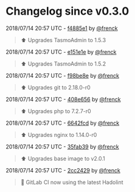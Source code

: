# Changelog since v0.3.0

2018/07/14 20:57 UTC - [f4885e1](https://github.com/hassio-addons/addon-tasmoadmin/commit/f4885e128c2a476ab2944914e632b027ba61d939) by [@frenck](https://github.com/frenck)
> :arrow_up: Upgrades TasmoAdmin to 1.5.3 

2018/07/14 20:57 UTC - [e151e1e](https://github.com/hassio-addons/addon-tasmoadmin/commit/e151e1ee0609f9d929da3232bb321b1ea9645fed) by [@frenck](https://github.com/frenck)
> :arrow_up: Upgrades TasmoAdmin to 1.5.2 

2018/07/14 20:57 UTC - [f98be8e](https://github.com/hassio-addons/addon-tasmoadmin/commit/f98be8ef4ea72a24776b2dedfbf744859f96b70e) by [@frenck](https://github.com/frenck)
> :arrow_up: Upgrades git to 2.18.0-r0 

2018/07/14 20:57 UTC - [408e656](https://github.com/hassio-addons/addon-tasmoadmin/commit/408e656b9bf17453eb9b5c5ebef01af12cdc84bf) by [@frenck](https://github.com/frenck)
> :arrow_up: Upgrades php to 7.2.7-r0 

2018/07/14 20:57 UTC - [6642fcd](https://github.com/hassio-addons/addon-tasmoadmin/commit/6642fcd69d704a146821497a1ca30dd2b05f5a3b) by [@frenck](https://github.com/frenck)
> :arrow_up: Upgrades nginx to 1.14.0-r0 

2018/07/14 20:57 UTC - [35fab39](https://github.com/hassio-addons/addon-tasmoadmin/commit/35fab397109d630ff81863a335e6ecf4757a4f93) by [@frenck](https://github.com/frenck)
> :arrow_up: Upgrades base image to v2.0.1 

2018/07/14 20:57 UTC - [2cc2429](https://github.com/hassio-addons/addon-tasmoadmin/commit/2cc242989726dd2b2a1359ed25ae3ed8e983f9ff) by [@frenck](https://github.com/frenck)
> :rocket: GitLab CI now using the latest Hadolint 

